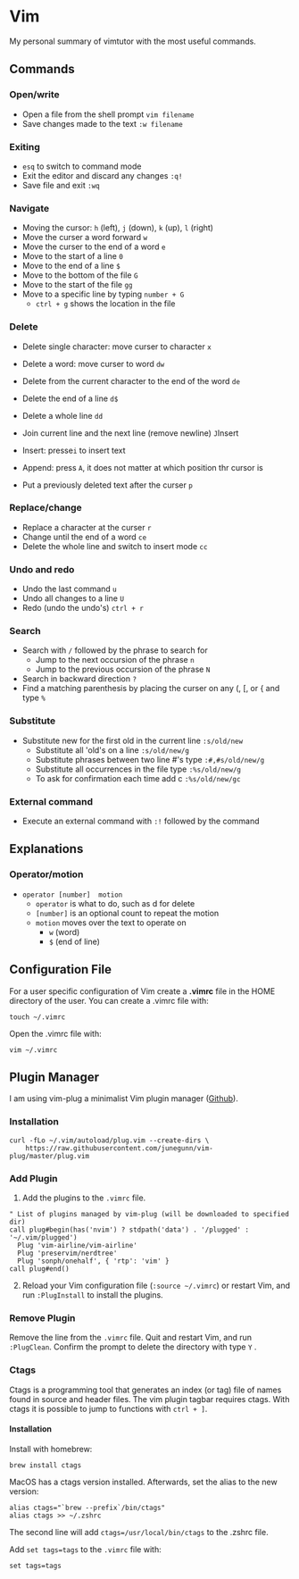 # Vim 

My personal summary of vimtutor with the most useful commands.

## Commands

### Open/write

- Open a file from the shell prompt `vim filename`
- Save changes made to the text `:w filename`

### Exiting

- `esq` to switch to command mode
- Exit the editor and discard any changes `:q!` 
- Save file and exit `:wq`

### Navigate

- Moving the cursor: `h` (left), `j` (down), `k` (up), `l` (right)
- Move the curser a word forward `w`
- Move the curser to the end of a word `e`
- Move to the start of a line `0`
- Move to the end of a line `$`
- Move to the bottom of the file `G`
- Move to the start of the file `gg`
- Move to a specific line by typing `number + G`
  - `ctrl + g` shows the location in the file

### Delete 

- Delete single character: move curser to character `x`
- Delete a word: move curser to word `dw`
- Delete from the current character to the end of the word `de`
- Delete the end of a line `d$`
- Delete a whole line `dd`
- Join current line and the next line (remove newline) `J`Insert

- Insert: presse`i` to insert text
- Append: press `A`, it does not matter at which position thr cursor is
- Put a previously deleted text after the curser `p`

### Replace/change

- Replace a character at the curser `r`
- Change until the end of a word `ce`
- Delete the whole line and switch to insert mode `cc`

### Undo and redo

- Undo the last command `u`
- Undo all changes to a line `U`
- Redo (undo the undo's) `ctrl + r`

### Search 

- Search with `/` followed by the phrase to search for
  - Jump to the next occursion of the phrase `n`
  - Jump to the previous occursion of the phrase `N`
- Search in backward direction `?`
- Find a matching parenthesis by placing the curser on any (, [, or { and type `%`

### Substitute 

- Substitute new for the first old in the current line `:s/old/new`
  - Substitute all 'old's on a line `:s/old/new/g`
  - Substitute phrases between two line #'s type `:#,#s/old/new/g`
  - Substitute all occurrences in the file type `:%s/old/new/g`
  - To ask for confirmation each time add c `:%s/old/new/gc`

### External command 

- Execute an external command with `:!` followed by the command



## Explanations 

### Operator/motion

- `operator [number]  motion`
  - `operator` is what to do, such as d for delete
  - `[number]` is an optional count to repeat the motion
  - `motion` moves over the text to operate on
    - `w` (word)
    - `$` (end of line)

## Configuration File

For a user specific configuration of Vim create a **.vimrc** file in the HOME directory of the user. You can create a .vimrc file with:

```shell
touch ~/.vimrc
```

Open the .vimrc file with:

```shell
vim ~/.vimrc
```

## Plugin Manager

I am using vim-plug a minimalist Vim plugin manager ([Github](https://github.com/junegunn/vim-plug)).

### Installation

```shell
curl -fLo ~/.vim/autoload/plug.vim --create-dirs \
    https://raw.githubusercontent.com/junegunn/vim-plug/master/plug.vim
```

### Add Plugin

1. Add the plugins to the `.vimrc` file.
```vim
" List of plugins managed by vim-plug (will be downloaded to specified dir)
call plug#begin(has('nvim') ? stdpath('data') . '/plugged' : '~/.vim/plugged')
  Plug 'vim-airline/vim-airline'
  Plug 'preservim/nerdtree'
  Plug 'sonph/onehalf', { 'rtp': 'vim' }
call plug#end()
```
2. Reload your Vim configuration file (`:source ~/.vimrc`) or restart Vim, and run `:PlugInstall` to install the plugins.

### Remove Plugin

Remove the line from the `.vimrc` file. Quit and restart Vim, and run `:PlugClean`. Confirm the prompt to delete the directory with type `Y` .

### Ctags

Ctags is a programming tool that generates an index (or tag) file of names found in source and header files. The vim plugin tagbar requires ctags. With ctags it is possible to jump to functions with `ctrl + ]`. 

#### Installation

Install with homebrew:

```shell
brew install ctags
```

MacOS has a ctags version installed. Afterwards, set the alias to the new version:

```shell
alias ctags="`brew --prefix`/bin/ctags"
alias ctags >> ~/.zshrc
```

The second line will add `ctags=/usr/local/bin/ctags` to the .zshrc file.

Add `set tags=tags` to the `.vimrc` file with:

```vim
set tags=tags
```

